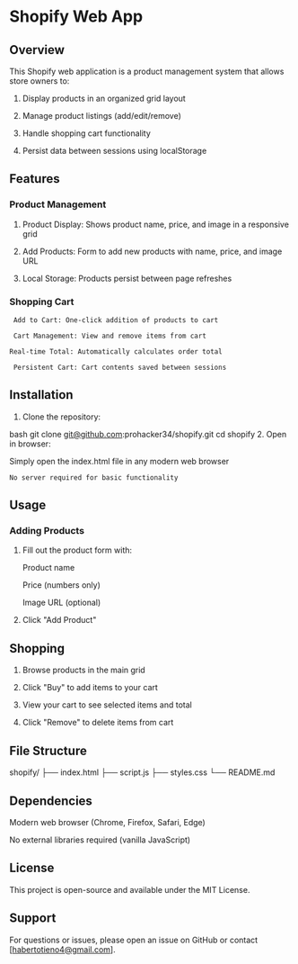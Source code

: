 # Shopify Web App
## Overview
This Shopify web application is a product management system that allows store owners to:

1. Display products in an organized grid layout

2. Manage product listings (add/edit/remove)

3. Handle shopping cart functionality

4. Persist data between sessions using localStorage

## Features
### Product Management
1. Product Display: Shows product name, price, and image in a responsive grid

2. Add Products: Form to add new products with name, price, and image URL

3. Local Storage: Products persist between page refreshes

### Shopping Cart
     Add to Cart: One-click addition of products to cart

     Cart Management: View and remove items from cart

    Real-time Total: Automatically calculates order total

     Persistent Cart: Cart contents saved between sessions

## Installation
 1. Clone the repository:

bash
git clone git@github.com:prohacker34/shopify.git
cd shopify
  2. Open in browser:

   Simply open the index.html file in any modern web browser

    No server required for basic functionality

## Usage
### Adding Products
1. Fill out the product form with:

    Product name

    Price (numbers only)

    Image URL (optional)

2. Click "Add Product"

## Shopping
1. Browse products in the main grid

2. Click "Buy" to add items to your cart

3. View your cart to see selected items and total

4. Click "Remove" to delete items from cart

## File Structure

shopify/
├── index.html
├── script.js
├── styles.css
└── README.md
## Dependencies
 Modern web browser (Chrome, Firefox, Safari, Edge)

 No external libraries required (vanilla JavaScript)
## License
This project is open-source and available under the MIT License.

## Support
For questions or issues, please open an issue on GitHub or contact [habertotieno4@gmail.com].

